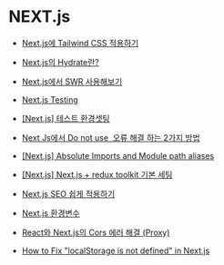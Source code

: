# NEXT.js

- [Next.js에 Tailwind CSS 적용하기](https://geonlee.tistory.com/235?category=371229)

- [Next.js의 Hydrate란?](https://helloinyong.tistory.com/315)

- [Next.js에서 SWR 사용해보기](https://kimsangyeon-github-io.vercel.app/blog/2022-02-23-swr-using-in-next)

- [Next.js Testing](https://nextjs.org/docs/testing)

- [[Next.js] 테스트 환경셋팅](https://dev-yakuza.posstree.com/ko/react/nextjs/test/)

- [Next Js에서 Do not use <img> 오류 해결 하는 2가지 방법](https://codemasterkimc.tistory.com/64)

- [[Next.js] Absolute Imports and Module path aliases](https://nextjs.org/docs/advanced-features/module-path-aliases)

- [[Next.js] Next.js + redux toolkit 기본 세팅](https://cotak.tistory.com/164)

- [Next.js SEO 쉽게 적용하기](https://kyounghwan01.github.io/blog/React/next/next-seo/)

- [Next.js 환경변수](https://taenami.tistory.com/26)

- [React와 Next.js의 Cors 에러 해결 (Proxy)](https://velog.io/@leehyunho2001/Next.js-Cors-%EC%97%90%EB%9F%AC-%ED%95%B4%EA%B2%B0-Proxy)

- [How to Fix "localStorage is not defined" in Next.js](https://developer.school/snippets/react/localstorage-is-not-defined-nextjs)
